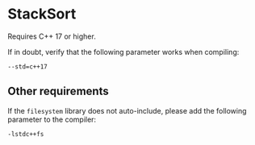 # StackSort

Requires C++ 17 or higher.

If in doubt, verify that the following parameter works when compiling:

`--std=c++17`

## Other requirements

If the `filesystem` library does not auto-include, please add the following parameter to the compiler:

 `-lstdc++fs`
